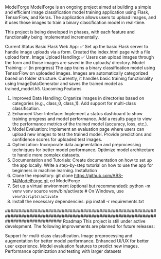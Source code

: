 ModelForge
ModelForge is an ongoing project aimed at building a simple and efficient image classification model training application using Flask, TensorFlow, and Keras. The application allows users to upload images, and it uses those images to train a binary classification model in real-time.

This project is being developed in phases, with each feature and functionality being implemented incrementally.

Current Status
Basic Flask Web App: ✅
Set up the basic Flask server to handle image uploads via a form.
Created the index.html page with a file upload form.
Image Upload Handling: ✅
Users can upload images through the form and those images are saved in the uploads/ directory.
Model Training: ✅ (in progress)
The app trains a binary classification model using TensorFlow on uploaded images.
Images are automatically categorized based on folder structure.
Currently, it handles basic training functionality using ImageDataGenerator and saves the trained model as trained_model.h5.
Upcoming Features
1. Improved Data Handling:
 Organize images in directories based on categories (e.g., class_0, class_1).
 Add support for multi-class classification.
2. Enhanced User Interface:
 Implement a status dashboard to show training progress and model performance.
 Add a results page to view the performance metrics of the trained model (accuracy, loss, etc.).
3. Model Evaluation:
 Implement an evaluation page where users can upload new images to test the trained model.
 Provide predictions and confidence scores for uploaded test images.
4. Optimization:
 Incorporate data augmentation and preprocessing techniques for better model performance.
 Optimize model architecture to handle more complex datasets.
5. Documentation and Tutorials:
 Create documentation on how to set up the app locally.
 Write a step-by-step tutorial on how to use the app for beginners in machine learning.
Installation
1. Clone the repository: git clone https://github.com/ABS-14/ModelForge.git
cd ModelForge
2. Set up a virtual environment (optional but recommended): python -m venv venv
source venv/bin/activate  # On Windows, use `venv\Scripts\activate`
3. Install the necessary dependencies: pip install -r requirements.txt

#####################################################################################################################################
Roadmap
This project is still under active development. The following improvements are planned for future releases:

Support for multi-class classification.
Image preprocessing and augmentation for better model performance.
Enhanced UI/UX for better user experience.
Model evaluation features to predict new images.
Performance optimization and testing with larger datasets
